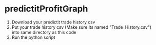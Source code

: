 # predictitProfitGraph

1) Download your predictit trade history csv
2) Put your trade history csv (Make sure its named "Trade_History.csv") into same directory as this code
3) Run the python script

